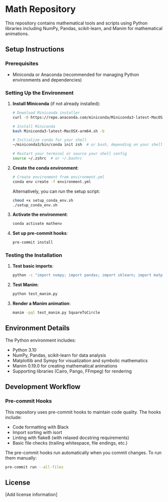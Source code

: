 # Math Repository

This repository contains mathematical tools and scripts using Python libraries including NumPy, Pandas, scikit-learn, and Manim for mathematical animations.

## Setup Instructions

### Prerequisites

- Miniconda or Anaconda (recommended for managing Python environments and dependencies)

### Setting Up the Environment

1. **Install Miniconda** (if not already installed):
   ```bash
   # Download Miniconda installer
   curl -O https://repo.anaconda.com/miniconda/Miniconda3-latest-MacOSX-arm64.sh

   # Install Miniconda
   bash Miniconda3-latest-MacOSX-arm64.sh -b

   # Initialize conda for your shell
   ~/miniconda3/bin/conda init zsh  # or bash, depending on your shell

   # Restart your terminal or source your shell config
   source ~/.zshrc  # or ~/.bashrc
   ```

2. **Create the conda environment**:
   ```bash
   # Create environment from environment.yml
   conda env create -f environment.yml
   ```

   Alternatively, you can run the setup script:
   ```bash
   chmod +x setup_conda_env.sh
   ./setup_conda_env.sh
   ```

3. **Activate the environment**:
   ```bash
   conda activate mathenv
   ```

4. **Set up pre-commit hooks**:
   ```bash
   pre-commit install
   ```

### Testing the Installation

1. **Test basic imports**:
   ```bash
   python -c "import numpy; import pandas; import sklearn; import matplotlib; import sympy; print('Basic packages working!')"
   ```

2. **Test Manim**:
   ```bash
   python test_manim.py
   ```

3. **Render a Manim animation**:
   ```bash
   manim -pql test_manim.py SquareToCircle
   ```

## Environment Details

The Python environment includes:
- Python 3.10
- NumPy, Pandas, scikit-learn for data analysis
- Matplotlib and Sympy for visualization and symbolic mathematics
- Manim 0.19.0 for creating mathematical animations
- Supporting libraries (Cairo, Pango, FFmpeg) for rendering

## Development Workflow

### Pre-commit Hooks

This repository uses pre-commit hooks to maintain code quality. The hooks include:

- Code formatting with Black
- Import sorting with isort
- Linting with flake8 (with relaxed docstring requirements)
- Basic file checks (trailing whitespace, file endings, etc.)

The pre-commit hooks run automatically when you commit changes. To run them manually:

```bash
pre-commit run --all-files
```

## License

[Add license information]
